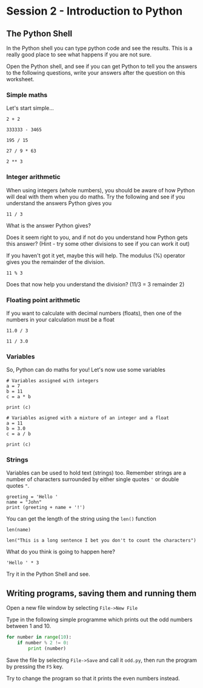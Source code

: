 # Session 2 - Introduction to Python

## The Python Shell

In the Python shell you can type python code and see the results.  This is a
really good place to see what happens if you are not sure.

Open the Python shell, and see if you can get Python to tell you the answers to
the following questions, write your answers after the question on this
worksheet.  

### Simple maths

Let's start simple...

    2 + 2

    333333 - 3465

    195 / 15

    27 / 9 * 63

    2 ** 3

### Integer arithmetic

When using integers (whole numbers), you should be aware of how Python will
deal with them when you do maths.  Try the following and see if you understand
the answers Python gives you

    11 / 3

What is the answer Python gives?

Does it seem right to you, and if not do you understand how Python gets this
answer? (Hint - try some other divisions to see if you can work it out)

If you haven't got it yet, maybe this will help.  The modulus (%) operator
gives you the remainder of the division.  

    11 % 3

Does that now help you understand the division? (11/3 = 3 remainder 2)

### Floating point arithmetic

If you want to calculate with decimal numbers (floats), then one of the numbers
in your calculation must be a float

    11.0 / 3

    11 / 3.0


### Variables

So, Python can do maths for you!  Let's now use some variables

    # Variables assigned with integers
    a = 7
    b = 11
    c = a * b

    print (c)

    # Variables asigned with a mixture of an integer and a float
    a = 11
    b = 3.0
    c = a / b

    print (c)

### Strings

Variables can be used to hold text (strings) too.  Remember strings are a
number of characters surrounded by either single quotes `'` or double quotes
`"`.

    greeting = 'Hello '
    name = "John"
    print (greeting + name + '!')

You can get the length of the string using the `len()` function

    len(name)

    len("This is a long sentence I bet you don't to count the characters")

What do you think is going to happen here?

    'Hello ' * 3

Try it in the Python Shell and see.

## Writing programs, saving them and running them

Open a new file window by selecting `File->New File`

Type in the following simple programme which prints out the odd numbers between
1 and 10.

``` python
for number in range(10):
    if number % 2 != 0:
        print (number)
```

Save the file by selecting `File->Save` and call it `odd.py`, then run the
program by pressing the `F5` key.

Try to change the program so that it prints the even numbers instead.
